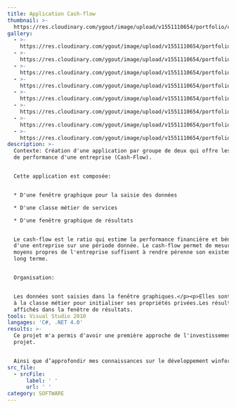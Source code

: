 ```yaml
---
title: Application Cash-flow
thumbnail: >-
  https://res.cloudinary.com/ygout/image/upload/v1551110654/portfolio/cash-flow/cashflow.png
gallery:
  - >-
    https://res.cloudinary.com/ygout/image/upload/v1551110654/portfolio/cash-flow/cashflow.png
  - >-
    https://res.cloudinary.com/ygout/image/upload/v1551110654/portfolio/cash-flow/resultatActualis%C3%A9.png
  - >-
    https://res.cloudinary.com/ygout/image/upload/v1551110654/portfolio/cash-flow/resultat.png
  - >-
    https://res.cloudinary.com/ygout/image/upload/v1551110654/portfolio/cash-flow/Casflowpoewer.png
  - >-
    https://res.cloudinary.com/ygout/image/upload/v1551110654/portfolio/cash-flow/cashFlowRentable.png
  - >-
    https://res.cloudinary.com/ygout/image/upload/v1551110654/portfolio/cash-flow/coutVariableSaisie.png
  - >-
    https://res.cloudinary.com/ygout/image/upload/v1551110654/portfolio/cash-flow/CoutVariableResultat.png
  - >-
    https://res.cloudinary.com/ygout/image/upload/v1551110654/portfolio/cash-flow/saisieCashFlow.png
description: >-
  Contexte: Création d'une application par groupe de deux qui offre les services
  de performance d'une entreprise (Cash-Flow).


  Cette application est composée: 


  * D'une fenêtre graphique pour la saisie des données

  * D'une classe métier de services

  * D'une fenêtre graphique de résultats


  Le cash-flow est le ratio qui estime la performance financière et bénéficiaire
  d'une entreprise sur une période donnée. Le cash-flow permet de mesurer si les
  moyens propres de l'entreprise suffisent à rendre pérenne son existence sur le
  long terme.


  Organisation: 


  Les données sont saisies dans la fenêtre graphiques.</p><p>Elles sont passées
  à la classe métier pour initialiser ses propriétés privées.Les résultats sont
  affichés dans la fenêtre de résultats.
tools: Visual Studio 2010
langages: 'C#, .NET 4.0'
results: >-
  Ce projet m'a permis d'avoir une première approche de l'investissement d'un
  projet.


  Ainsi que d’approfondir mes connaissances sur le développement winforms
src_file:
  - srcFile:
      label: ' '
      url: ' '
category: SOFTWARE
---
```


